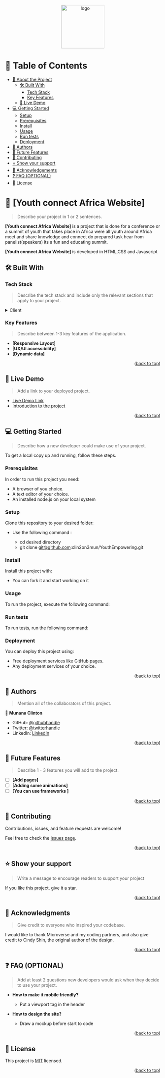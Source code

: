 <a name="readme-top"></a>


<div align="center">
  <img src="images/YCA Main Logo" alt="logo" width="140"  height="auto" />
  <br/>


</div>

<!-- TABLE OF CONTENTS -->

# 📗 Table of Contents

- [📖 About the Project](#about-project)
  - [🛠 Built With](#built-with)
    - [Tech Stack](#tech-stack)
    - [Key Features](#key-features)
  - [🚀 Live Demo](#live-demo)
- [💻 Getting Started](#getting-started)
  - [Setup](#setup)
  - [Prerequisites](#prerequisites)
  - [Install](#install)
  - [Usage](#usage)
  - [Run tests](#run-tests)
  - [Deployment](#deployment)
- [👥 Authors](#authors)
- [🔭 Future Features](#future-features)
- [🤝 Contributing](#contributing)
- [⭐️ Show your support](#support)
- [🙏 Acknowledgements](#acknowledgements)
- [❓ FAQ (OPTIONAL)](#faq)
- [📝 License](#license)

<!-- PROJECT DESCRIPTION -->

# 📖 [Youth connect Africa Website] <a name="about-project"></a>

> Describe your project in 1 or 2 sentences.

**[Youth connect Africa Website]** is a project that is done for a conference or a summit of youth that takes place in Africa were all youth around Africa meet and share knowledge and connect do prepared task hear from panelist(speakers) its a fun and educating summit.

**[Youth connect Africa Website]** is developed in HTML,CSS and Javascript
## 🛠 Built With <a name="built-with"></a>

### Tech Stack <a name="tech-stack"></a>

> Describe the tech stack and include only the relevant sections that apply to your project.

<details>
  <summary>Client</summary>
  <ul>
    <li><a href="">HTML</a></li>
    <li><a href="">CSS</a></li>
    <li><a href="">JAVASCRIPT</a></li>
  </ul>
</details>


<!-- Features -->

### Key Features <a name="key-features"></a>

> Describe between 1-3 key features of the application.

- **[Responsive Layout]**
- **[UX/UI accessibility]**
- **[Dynamic data]**

<p align="right">(<a href="#readme-top">back to top</a>)</p>

<!-- LIVE DEMO -->

## 🚀 Live Demo <a name="live-demo"></a>

> Add a link to your deployed project.

- [Live Demo Link](https://clin2on3mun.github.io/YouthEmpowering/)
- [Introduction to the project](https://www.loom.com/share/286613e912a9414e86587f3aa20a7143)

<p align="right">(<a href="#readme-top">back to top</a>)</p>

<!-- GETTING STARTED -->

## 💻 Getting Started <a name="getting-started"></a>

> Describe how a new developer could make use of your project.

To get a local copy up and running, follow these steps.

### Prerequisites

In order to run this project you need:
  - A browser of you choice.
  - A text editor of your choice.
  - An installed node.js on your local system


### Setup

Clone this repository to your desired folder:

- Use the following command :
   
     - cd desired directory
     - git clone git@github.com:clin2on3mun/YouthEmpowering.git
   

### Install

Install this project with:

- You can fork it and start working on it

### Usage

To run the project, execute the following command:


### Run tests

To run tests, run the following command:
  

### Deployment

You can deploy this project using:
- Free deployment services like GitHub pages.
- Any deployment services of your choice.



<p align="right">(<a href="#readme-top">back to top</a>)</p>

<!-- AUTHORS -->

## 👥 Authors <a name="authors"></a>

> Mention all of the collaborators of this project.

👤 **Munana Clinton**

- GitHub: [@githubhandle](https://github.com/clin2on3mun)
- Twitter: [@twitterhandle](https://twitter.com/ClintonMunana)
- LinkedIn: [LinkedIn](https://www.linkedin.com/in/munana-clinton-b6122720b/)


<p align="right">(<a href="#readme-top">back to top</a>)</p>

<!-- FUTURE FEATURES -->

## 🔭 Future Features <a name="future-features"></a>

> Describe 1 - 3 features you will add to the project.

- [ ] **[Add pages]**
- [ ] **[Adding some animations]**
- [ ] **[You can use frameworks ]**

<p align="right">(<a href="#readme-top">back to top</a>)</p>

<!-- CONTRIBUTING -->

## 🤝 Contributing <a name="contributing"></a>

Contributions, issues, and feature requests are welcome!

Feel free to check the [issues page](https://github.com/clin2on3mun/YouthEmpowering/issues).

<p align="right">(<a href="#readme-top">back to top</a>)</p>

<!-- SUPPORT -->

## ⭐️ Show your support <a name="support"></a>

> Write a message to encourage readers to support your project

If you like this project, give it a star.

<p align="right">(<a href="#readme-top">back to top</a>)</p>

<!-- ACKNOWLEDGEMENTS -->

## 🙏 Acknowledgments <a name="acknowledgements"></a>

> Give credit to everyone who inspired your codebase.

 I would like to thank Microverse and my coding partners, and also give credit to Cindy Shin, the original author of the design.

<p align="right">(<a href="#readme-top">back to top</a>)</p>

<!-- FAQ (optional) -->

## ❓ FAQ (OPTIONAL) <a name="faq"></a>

> Add at least 2 questions new developers would ask when they decide to use your project.

- **How to make it mobile friendly?**

  - Put a viewport tag in the header

- **How to design the site?**

  - Draw a mockup before start to code

<p align="right">(<a href="#readme-top">back to top</a>)</p>

<!-- LICENSE -->

## 📝 License <a name="license"></a>

This project is [MIT](./LICENSE) licensed.

<p align="right">(<a href="#readme-top">back to top</a>)</p>